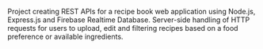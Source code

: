Project creating REST APIs for a recipe book web application using Node.js, Express.js and Firebase Realtime Database.
Server-side handling of HTTP requests for users to upload, edit and filtering recipes based on a food preference or available ingredients.
